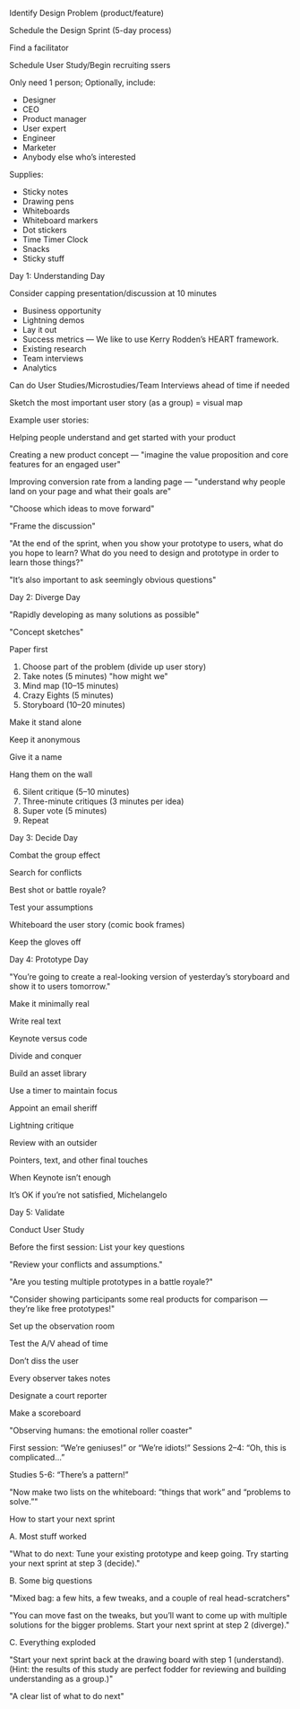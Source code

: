 





Identify Design Problem (product/feature)

Schedule the Design Sprint (5-day process)

Find a facilitator

Schedule User Study/Begin recruiting ssers

Only need 1 person; Optionally, include:
* Designer
* CEO 
* Product manager
* User expert 
* Engineer
* Marketer
* Anybody else who’s interested

Supplies:
* Sticky notes 
* Drawing pens 
* Whiteboards 
* Whiteboard markers
* Dot stickers 
* Time Timer Clock 
* Snacks 
* Sticky stuff  

Day 1: Understanding Day

Consider capping presentation/discussion at 10 minutes

* Business opportunity 
* Lightning demos 
* Lay it out 
* Success metrics — We like to use Kerry Rodden’s HEART framework.
* Existing research 
* Team interviews
* Analytics

Can do User Studies/Microstudies/Team Interviews ahead of time if needed

Sketch the most important user story (as a group) = visual map

Example user stories:

Helping people understand and get started with your product

Creating a new product concept — "imagine the value proposition and core features for an engaged user"

Improving conversion rate from a landing page — "understand why people land on your page and what their goals are"

"Choose which ideas to move forward"

"Frame the discussion"

"At the end of the sprint, when you show your prototype to users, what do you hope to learn? What do you need to design and prototype in order to learn those things?"

"It’s also important to ask seemingly obvious questions"

Day 2: Diverge Day

"Rapidly developing as many solutions as possible"

"Concept sketches"

Paper first

1. Choose part of the problem (divide up user story)
2. Take notes (5 minutes) "how might we"
3. Mind map (10–15 minutes)
4. Crazy Eights (5 minutes)
5. Storyboard (10–20 minutes)

Make it stand alone 

Keep it anonymous 

Give it a name 

Hang them on the wall 

6. Silent critique (5–10 minutes)
7. Three-minute critiques (3 minutes per idea)
8. Super vote (5 minutes)
9. Repeat

Day 3: Decide Day

Combat the group effect

Search for conflicts

Best shot or battle royale?

Test your assumptions

Whiteboard the user story (comic book frames)

Keep the gloves off


Day 4: Prototype Day

"You’re going to create a real-looking version of yesterday’s storyboard and show it to users tomorrow."

Make it minimally real

Write real text

Keynote versus code

Divide and conquer

Build an asset library

Use a timer to maintain focus

Appoint an email sheriff

Lightning critique

Review with an outsider

Pointers, text, and other final touches

When Keynote isn’t enough

It’s OK if you’re not satisfied, Michelangelo

Day 5: Validate

Conduct User Study

Before the first session: List your key questions

"Review your conflicts and assumptions."

"Are you testing multiple prototypes in a battle royale?"

"Consider showing participants some real products for comparison — they’re like free prototypes!"

Set up the observation room

Test the A/V ahead of time

Don’t diss the user

Every observer takes notes

Designate a court reporter

Make a scoreboard

"Observing humans: the emotional roller coaster"

First session: “We’re geniuses!” or “We’re idiots!”
Sessions 2–4: “Oh, this is complicated…”

Studies 5-6: “There’s a pattern!”

"Now make two lists on the whiteboard: “things that work” and “problems to solve.”"

How to start your next sprint

A. Most stuff worked

"What to do next: Tune your existing prototype and keep going. Try starting your next sprint at step 3 (decide)."

B. Some big questions

"Mixed bag: a few hits, a few tweaks, and a couple of real head-scratchers"

"You can move fast on the tweaks, but you’ll want to come up with multiple solutions for the bigger problems. Start your next sprint at step 2 (diverge)."

C. Everything exploded

"Start your next sprint back at the drawing board with step 1 (understand). (Hint: the results of this study are perfect fodder for reviewing and building understanding as a group.)"

"A clear list of what to do next"









